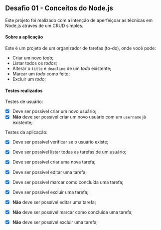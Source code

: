 ## Desafio 01 - Conceitos do Node.js

Este projeto foi realizado com a intenção de aperfeiçoar as técnicas em Node.js atráves de um CRUD simples.

#### Sobre a aplicação

Este é um projeto de um organizador de tarefas (to-do), onde você pode: 
- Criar um novo *todo*;
- Listar todos os *todos*;
- Alterar o `title` e `deadline` de um *todo* existente;
- Marcar um *todo* como feito;
- Excluir um *todo*;

#### Testes realizados

Testes de usuário: 
  - [x] Deve ser possível criar um novo usuário;
  - [x] **Não** deve ser possível criar um novo usuário com um `username` já existente;

Testes da aplicação:
  - [x] Deve ser possível verificar se o usuário existe;
  - [x] Deve ser possível listar todas as tarefas de um usuário;
  - [x] Deve ser possível criar uma nova tarefa;
  - [x] Deve ser possível editar uma tarefa;
  - [x] Deve ser possível marcar como concluída uma tarefa;
  - [x] Deve ser possível excluir uma tarefa;
  - [x] **Não** deve ser possível editar uma tarefa;
  - [x] **Não** deve ser possível marcar como concluída uma tarefa;
  - [x] **Não** deve ser possível excluir uma tarefa;
  